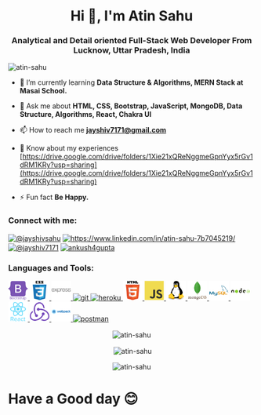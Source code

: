 <h1 align="center">Hi 👋, I'm Atin Sahu</h1>
<h3 align="center">Analytical and Detail oriented Full-Stack Web Developer From Lucknow, Uttar Pradesh, India</h3>

<p align="left"> <img src="https://komarev.com/ghpvc/?username=atin-sahu&label=Profile%20views&color=0e75b6&style=flat" alt="atin-sahu" /> </p>

- 🌱 I’m currently learning **Data Structure & Algorithms, MERN Stack at Masai School.**

- 💬 Ask me about **HTML, CSS, Bootstrap, JavaScript, MongoDB, Data Structure, Algorithms, React, Chakra UI**

- 📫 How to reach me **jayshiv7171@gmail.com**

- 📄 Know about my experiences [https://drive.google.com/drive/folders/1Xie21xQReNggmeGpnYyx5rGv1dRM1KRy?usp=sharing](https://drive.google.com/drive/folders/1Xie21xQReNggmeGpnYyx5rGv1dRM1KRy?usp=sharing)

- ⚡ Fun fact **Be Happy.**

<h3 align="left">Connect with me:</h3>
<p align="left">
<a href="https://twitter.com/@jayshivsahu" target="blank"><img align="center" src="https://raw.githubusercontent.com/rahuldkjain/github-profile-readme-generator/master/src/images/icons/Social/twitter.svg" alt="@jayshivsahu" height="30" width="40" /></a>
<a href="https://www.linkedin.com/in/atin-sahu/" target="blank"><img align="center" src="https://raw.githubusercontent.com/rahuldkjain/github-profile-readme-generator/master/src/images/icons/Social/linked-in-alt.svg" alt="https://www.linkedin.com/in/atin-sahu-7b7045219/" height="30" width="40" /></a>
<a href="https://www.hackerrank.com/jayshiv7171" target="blank"><img align="center" src="https://raw.githubusercontent.com/rahuldkjain/github-profile-readme-generator/master/src/images/icons/Social/hackerrank.svg" alt="@jayshiv7171" height="30" width="40" /></a>
<a href="https://leetcode.com/sahu_atin/" target="blank"><img align="center" src="https://raw.githubusercontent.com/rahuldkjain/github-profile-readme-generator/master/src/images/icons/Social/leet-code.svg" alt="ankush4gupta" height="30" width="40" /></a>
</p>

<h3 align="left">Languages and Tools:</h3>
<p align="left">   <a href="https://getbootstrap.com" target="_blank" rel="noreferrer"> <img src="https://raw.githubusercontent.com/devicons/devicon/master/icons/bootstrap/bootstrap-plain-wordmark.svg" alt="bootstrap" width="40" height="40"/> </a> <a href="https://www.w3schools.com/css/" target="_blank" rel="noreferrer"> <img src="https://raw.githubusercontent.com/devicons/devicon/master/icons/css3/css3-original-wordmark.svg" alt="css3" width="40" height="40"/> </a> <a href="https://expressjs.com" target="_blank" rel="noreferrer"> <img src="https://raw.githubusercontent.com/devicons/devicon/master/icons/express/express-original-wordmark.svg" alt="express" width="40" height="40"/> </a> <a href="https://git-scm.com/" target="_blank" rel="noreferrer"> <img src="https://www.vectorlogo.zone/logos/git-scm/git-scm-icon.svg" alt="git" width="40" height="40"/> </a> <a href="https://heroku.com" target="_blank" rel="noreferrer"> <img src="https://www.vectorlogo.zone/logos/heroku/heroku-icon.svg" alt="heroku" width="40" height="40"/> </a> <a href="https://www.w3.org/html/" target="_blank" rel="noreferrer"> <img src="https://raw.githubusercontent.com/devicons/devicon/master/icons/html5/html5-original-wordmark.svg" alt="html5" width="40" height="40"/> </a> <a href="https://developer.mozilla.org/en-US/docs/Web/JavaScript" target="_blank" rel="noreferrer"> <img src="https://raw.githubusercontent.com/devicons/devicon/master/icons/javascript/javascript-original.svg" alt="javascript" width="40" height="40"/> </a> <a href="https://www.linux.org/" target="_blank" rel="noreferrer"> <img src="https://raw.githubusercontent.com/devicons/devicon/master/icons/linux/linux-original.svg" alt="linux" width="40" height="40"/> </a> <a href="https://www.mongodb.com/" target="_blank" rel="noreferrer"> <img src="https://raw.githubusercontent.com/devicons/devicon/master/icons/mongodb/mongodb-original-wordmark.svg" alt="mongodb" width="40" height="40"/> </a> <a href="https://www.mysql.com/" target="_blank" rel="noreferrer"> <img src="https://raw.githubusercontent.com/devicons/devicon/master/icons/mysql/mysql-original-wordmark.svg" alt="mysql" width="40" height="40"/> </a> <a href="https://nodejs.org" target="_blank" rel="noreferrer"> <img src="https://raw.githubusercontent.com/devicons/devicon/master/icons/nodejs/nodejs-original-wordmark.svg" alt="nodejs" width="40" height="40"/> </a> <a href="https://reactjs.org/" target="_blank" rel="noreferrer"> <img src="https://raw.githubusercontent.com/devicons/devicon/master/icons/react/react-original-wordmark.svg" alt="react" width="40" height="40"/> </a> <a href="https://redux.js.org" target="_blank" rel="noreferrer"> <img src="https://raw.githubusercontent.com/devicons/devicon/master/icons/redux/redux-original.svg" alt="redux" width="40" height="40"/> </a> <a href="https://webpack.js.org" target="_blank" rel="noreferrer"> <img src="https://raw.githubusercontent.com/devicons/devicon/d00d0969292a6569d45b06d3f350f463a0107b0d/icons/webpack/webpack-original-wordmark.svg" alt="webpack" width="40" height="40"/> </a>  <a href="https://postman.com" target="_blank" rel="noreferrer"> <img src="https://www.vectorlogo.zone/logos/getpostman/getpostman-icon.svg" alt="postman" width="40" height="40"/> </a> </p>

<div align = "center"">
<p><img align="center" src="https://github-readme-stats.vercel.app/api/top-langs?username=atin-sahu&show_icons=true&locale=en&layout=compact" alt="atin-sahu" /></p>

<p>&nbsp;<img align="center" src="https://github-readme-stats.vercel.app/api?username=atin-sahu&show_icons=true&locale=en" alt="atin-sahu" /></p>

<p><img align="center" src="https://github-readme-streak-stats.herokuapp.com/?user=atin-sahu&" alt="atin-sahu" /></p>
</div>
<h1>Have a Good day 😊</h1>

